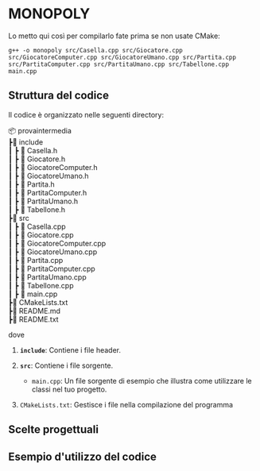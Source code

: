 
# MONOPOLY

Lo metto qui così per compilarlo fate prima se non usate CMake:

```
g++ -o monopoly src/Casella.cpp src/Giocatore.cpp src/GiocatoreComputer.cpp src/GiocatoreUmano.cpp src/Partita.cpp src/PartitaComputer.cpp src/PartitaUmano.cpp src/Tabellone.cpp main.cpp

```

## Struttura del codice

Il codice è organizzato nelle seguenti directory:

📦 provaintermedia  
┣📂 include  
┃ ┣ 📜 Casella.h  
┃ ┣ 📜 Giocatore.h  
┃ ┣ 📜 GiocatoreComputer.h  
┃ ┣ 📜 GiocatoreUmano.h  
┃ ┣ 📜 Partita.h  
┃ ┣ 📜 PartitaComputer.h  
┃ ┣ 📜 PartitaUmano.h  
┃ ┣ 📜 Tabellone.h  
┣📂 src  
┃ ┣ 📜 Casella.cpp  
┃ ┣ 📜 Giocatore.cpp  
┃ ┣ 📜 GiocatoreComputer.cpp  
┃ ┣ 📜 GiocatoreUmano.cpp  
┃ ┣ 📜 Partita.cpp  
┃ ┣ 📜 PartitaComputer.cpp  
┃ ┣ 📜 PartitaUmano.cpp  
┃ ┣ 📜 Tabellone.cpp   
┃ ┣ 📜 main.cpp  
┣📜 CMakeLists.txt  
┣📜 README.md   
┣📜 README.txt

dove

1. **`include`**: Contiene i file header.


2. **`src`**: Contiene i file sorgente.

    - `main.cpp`: Un file sorgente di esempio che illustra come utilizzare le classi nel tuo progetto.

3. `CMakeLists.txt`: Gestisce i file nella compilazione del programma

## Scelte progettuali


## Esempio d'utilizzo del codice

```cpp


```